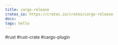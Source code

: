 ```yaml
---
title: cargo-release
crates_io: https://crates.io/crates/cargo-release
docs:
tags: hello
---
```

#rust #rust-crate #cargo-plugin

